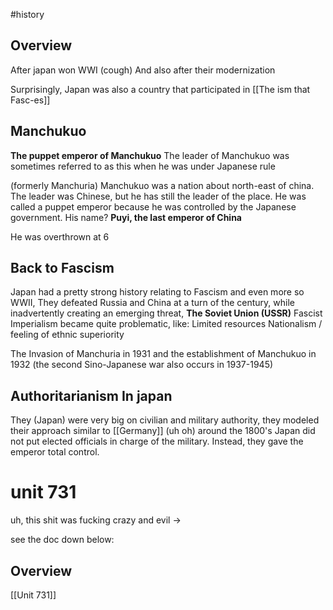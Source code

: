 #history 

## Overview
After japan won WWI (cough)
And also after their modernization 

Surprisingly, Japan was also a country that participated in [[The ism that Fasc-es]]

## Manchukuo
**The puppet emperor of Manchukuo** 
The leader of Manchukuo was sometimes referred to as this when he was under Japanese rule

(formerly Manchuria)
Manchukuo was a nation about north-east of china.
The leader was Chinese, but he has still the leader of the place. 
He was called a puppet emperor because he was controlled by the Japanese government. His name? **Puyi, the last emperor of China**

He was overthrown at 6

## Back to Fascism
Japan had a pretty strong history relating to Fascism and even more so WWII, 
They defeated Russia and China at a turn of the century, while inadvertently creating an emerging threat, **The Soviet Union (USSR)**
Fascist Imperialism became quite problematic, like:
	Limited resources
	Nationalism / feeling of ethnic superiority

The Invasion of Manchuria in 1931 and the establishment of Manchukuo in 1932
(the second Sino-Japanese war also occurs in 1937-1945)

## Authoritarianism In japan
They (Japan) were very big on civilian and military authority, they modeled their approach similar to [[Germany]] (uh oh) around the 1800's
Japan did not put elected officials in charge of the military. Instead, they gave the emperor total control.

# unit 731
uh, this shit was fucking crazy and evil ->

see the doc down below:
## Overview


[[Unit 731]]